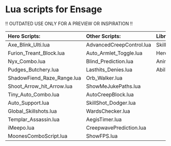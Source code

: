 Lua scripts for Ensage
==============
!! OUTDATED USE ONLY FOR A PREVIEW OR INSPIRATION !!

Hero Scripts:             | Other Scripts:          | Libraries:
:-----------              | :-----------            | :----------
Axe_Blink_Ulti.lua        | AdvancedCreepControl.lua| SkillShot.lua                    
Furion_Treant_Block.lua   | Auto_Armlet_Toggle.lua  | HeroInfo.lua
Nyx_Combo.lua             | Blind_Prediction.lua    | Animations.lua
Pudges_Butchery.lua       | Lasthits_Denies.lua     | AbilityDamage.lua
ShadowFiend_Raze_Range.lua| Orb_Walker.lua
Shoot_Arrow_hit_Arrow.lua | ShowMeJukePaths.lua
Tiny_Auto_Combo.lua       | AutoCreepBlock.lua
Auto_Support.lua          | SkillShot_Dodger.lua
Global_Skillshots.lua     | WardsChecker.lua
Templar_Assassin.lua      | AegisTimer.lua
iMeepo.lua                | CreepwavePrediction.lua
MoonesComboScript.lua     | ShowFPS.lua

